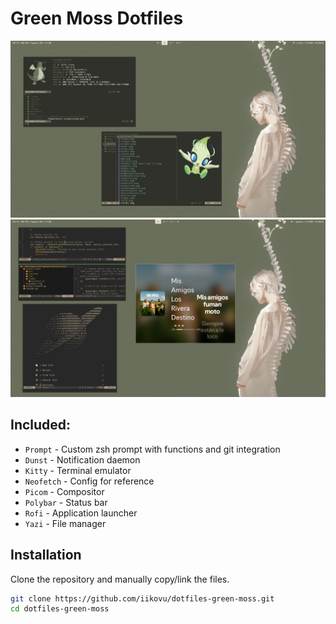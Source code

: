 # Green Moss Dotfiles

![Screenshot](assets/First.png)
![Screenshot](assets/Second.png)

## Included:

- `Prompt` - Custom zsh prompt with functions and git integration
- `Dunst` - Notification daemon
- `Kitty` - Terminal emulator
- `Neofetch` - Config for reference
- `Picom` - Compositor
- `Polybar` - Status bar
- `Rofi` - Application launcher
- `Yazi` - File manager

## Installation

Clone the repository and manually copy/link the files.

```sh
git clone https://github.com/iikovu/dotfiles-green-moss.git
cd dotfiles-green-moss
```
